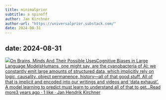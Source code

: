 ```yaml
---
title: minimalprior
subtitle: a spinoff
author: Jan Kirchner
author-url: "https://universalprior.substack.com/"
date: 2024-08-31
---
```

date: 2024-08-31
---

[![](https://substackcdn.com/image/fetch/w_56,c_limit,f_auto,q_auto:good,fl_progressive:steep/https%3A%2F%2Fbucketeer-e05bbc84-baa3-437e-9518-adb32be77984.s3.amazonaws.com%2Fpublic%2Fimages%2F3c853a3b-98b1-478d-b392-7c3bd57af339_1280x1280.png)On Brains, Minds And Their Possible UsesCognitive Biases in Large Language ModelsHumans, one might say, are the cyanobacteria of AI: we constantly emit large amounts of structured data, which implicitly rely on logic, causality, object permanence, history—all of that good stuff. All of that is implicit and encoded into our writings and videos and ‘data exhaust’. A model learning to predict must learn to understand all of that to get…Read more3 years ago · 1 like · Jan Hendrik Kirchner](https://kirchner-jan.github.io/minimalprior/posts/universalprior/cognitive-biases-in-large-language?utm_source=substack&utm_campaign=post_embed&utm_medium=web)
